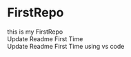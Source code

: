 # FirstRepo
this is my FirstRepo
<br>
Update Readme First Time
<br>
Update Readme First Time using vs code
